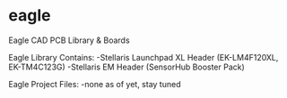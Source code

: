 eagle
=====

Eagle CAD PCB Library &amp; Boards

Eagle Library Contains:
-Stellaris Launchpad XL Header (EK-LM4F120XL, EK-TM4C123G)
-Stellaris EM Header (SensorHub Booster Pack)

Eagle Project Files:
-none as of yet, stay tuned

